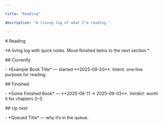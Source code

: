 ```yaml
---

title: "Reading"

description: "A living log of what I’m reading."

---
```






\# Reading

\*A living log with quick notes. Move finished items to the next section.\*





\## Currently

\- \*Example Book Title\* — started \*\*2025-09-20\*\*. Intent: one‑line purpose for reading.





\## Finished

\- \*Some Finished Book\* — \*\*2025-08-11 → 2025-09-03\*\*. Verdict: worth it for chapters 2–3.





\## Up next

\- \*Queued Title\* — why it’s in the queue.


